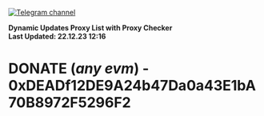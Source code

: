 [![Telegram channel](https://img.shields.io/endpoint?url=https://runkit.io/damiankrawczyk/telegram-badge/branches/master?url=https://t.me/n4z4v0d)](https://t.me/n4z4v0d) 

**Dynamic Updates Proxy List with Proxy Checker**  
**Last Updated: 22.12.23 12:16**

# DONATE (_any evm_) - 0xDEADf12DE9A24b47Da0a43E1bA70B8972F5296F2
